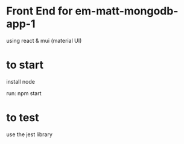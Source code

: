 # Front End for em-matt-mongodb-app-1 
using react & mui (material UI)

# to start
install node

run:
npm start

# to test
use the jest library
